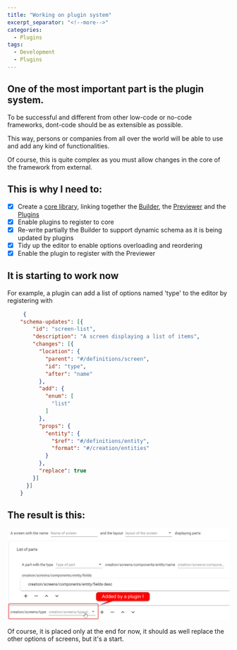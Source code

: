 ```yaml
---
title: "Working on plugin system"
excerpt_separator: "<!--more-->"
categories:
  - Plugins
tags:
  - Development
  - Plugins
---
```


## One of the most important part is the plugin system.

To be successful and different from other low-code or no-code frameworks, dont-code should be as extensible as possible. 
<!--more-->

This way, persons or companies from all over the world will be able to use and add any kind of functionalities.

Of course, this is quite complex as you must allow changes in the core of the framework from external.

## This is why I need to:
- [x] Create a [core library](https://github.com/dont-code/core), linking together the [Builder](https://github.com/dont-code/ide-ui), the [Previewer](https://github.com/dont-code/preview-ui) and the [Plugins](https://github.com/dont-code/plugins)
- [x] Enable plugins to register to core
- [x] Re-write partially the Builder to support dynamic schema as it is being updated by plugins
- [x] Tidy up the editor to enable options overloading and reordering
- [x] Enable the plugin to register with the Previewer
 
## It is starting to work now

For example, a plugin can add a list of options named 'type' to the editor by registering with
```json
     {
    "schema-updates": [{
        "id": "screen-list",
        "description": "A screen displaying a list of items",
        "changes": [{
          "location": {
            "parent": "#/definitions/screen",
            "id": "type",
            "after": "name"
          },
          "add": {
            "enum": [
              "list"
            ]
          },
          "props": {
            "entity": {
              "$ref": "#/definitions/entity",
              "format": "#/creation/entities"
            }
          },
          "replace": true
        }]
      }]
    }
``` 
## The result is this:

![Builder showing type list from a plugin](/assets/builder-with-type-from-plugin.png)

Of course, it is placed only at the end for now, it should as well replace the other options of screens, but it's a start.
